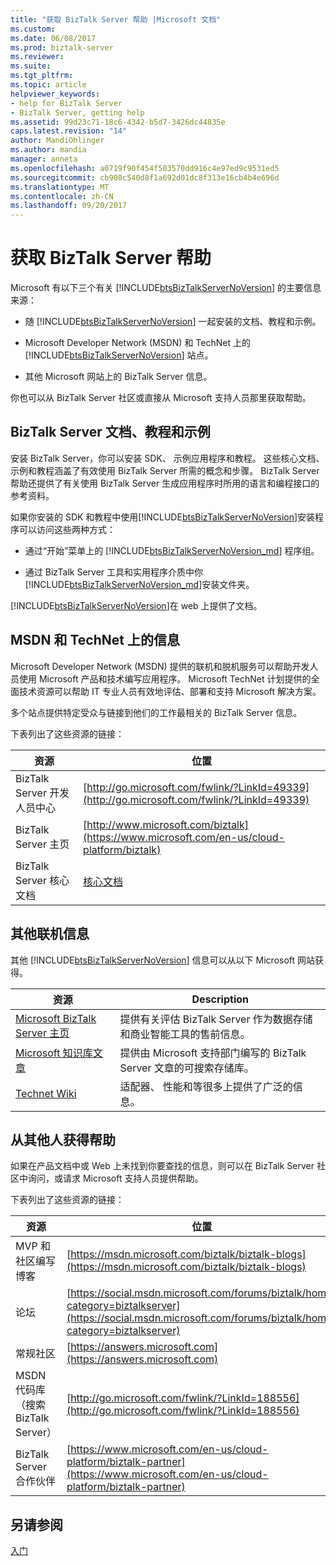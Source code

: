 ```yaml
---
title: "获取 BizTalk Server 帮助 |Microsoft 文档"
ms.custom: 
ms.date: 06/08/2017
ms.prod: biztalk-server
ms.reviewer: 
ms.suite: 
ms.tgt_pltfrm: 
ms.topic: article
helpviewer_keywords:
- help for BizTalk Server
- BizTalk Server, getting help
ms.assetid: 99d23c71-18c6-4342-b5d7-3426dc44835e
caps.latest.revision: "14"
author: MandiOhlinger
ms.author: mandia
manager: anneta
ms.openlocfilehash: a0719f90f454f503570dd916c4e97ed9c9531ed5
ms.sourcegitcommit: cb908c540d8f1a692d01dc8f313e16cb4b4e696d
ms.translationtype: MT
ms.contentlocale: zh-CN
ms.lasthandoff: 09/20/2017
---
```

# <a name="getting-biztalk-server-assistance"></a>获取 BizTalk Server 帮助
Microsoft 有以下三个有关 [!INCLUDE[btsBizTalkServerNoVersion](../includes/btsbiztalkservernoversion-md.md)] 的主要信息来源：  
  
-   随 [!INCLUDE[btsBizTalkServerNoVersion](../includes/btsbiztalkservernoversion-md.md)] 一起安装的文档、教程和示例。  
  
-   Microsoft Developer Network (MSDN) 和 TechNet 上的 [!INCLUDE[btsBizTalkServerNoVersion](../includes/btsbiztalkservernoversion-md.md)] 站点。  
  
-   其他 Microsoft 网站上的 BizTalk Server 信息。  
  
 你也可以从 BizTalk Server 社区或直接从 Microsoft 支持人员那里获取帮助。  
  
## <a name="biztalk-server-documentation-tutorials-and-samples"></a>BizTalk Server 文档、教程和示例  
 安装 BizTalk Server，你可以安装 SDK、 示例应用程序和教程。 这些核心文档、示例和教程涵盖了有效使用 BizTalk Server 所需的概念和步骤。 BizTalk Server 帮助还提供了有关使用 BizTalk Server 生成应用程序时所用的语言和编程接口的参考资料。  
  
 如果你安装的 SDK 和教程中使用[!INCLUDE[btsBizTalkServerNoVersion](../includes/btsbiztalkservernoversion-md.md)]安装程序可以访问这些两种方式：  
  
-   通过“开始”菜单上的 [!INCLUDE[btsBizTalkServerNoVersion_md](../includes/btsbiztalkservernoversion-md.md)] 程序组。  
  
-   通过 BizTalk Server 工具和实用程序介质中你[!INCLUDE[btsBizTalkServerNoVersion_md](../includes/btsbiztalkservernoversion-md.md)]安装文件夹。  
  
 [!INCLUDE[btsBizTalkServerNoVersion](../includes/btsbiztalkservernoversion-md.md)]在 web 上提供了文档。  
  
## <a name="information-on-msdn-and-technet"></a>MSDN 和 TechNet 上的信息  
 Microsoft Developer Network (MSDN) 提供的联机和脱机服务可以帮助开发人员使用 Microsoft 产品和技术编写应用程序。 Microsoft TechNet 计划提供的全面技术资源可以帮助 IT 专业人员有效地评估、部署和支持 Microsoft 解决方案。  
  
 多个站点提供特定受众与链接到他们的工作最相关的 BizTalk Server 信息。  
  
 下表列出了这些资源的链接：  
  
|资源|位置|  
|--------------|--------------|  
|BizTalk Server 开发人员中心|[http://go.microsoft.com/fwlink/?LinkId=49339](http://go.microsoft.com/fwlink/?LinkId=49339)|  
|BizTalk Server 主页|[http://www.microsoft.com/biztalk](https://www.microsoft.com/en-us/cloud-platform/biztalk)|  
|BizTalk Server 核心文档 |[核心文档](../core/biztalk-server-core-documentation.md) |
  
## <a name="additional-online-information"></a>其他联机信息  
 其他 [!INCLUDE[btsBizTalkServerNoVersion](../includes/btsbiztalkservernoversion-md.md)] 信息可以从以下 Microsoft 网站获得。  
  
|资源|Description|  
|--------------|-----------------|  
|[Microsoft BizTalk Server 主页](http://go.microsoft.com/fwlink/?LinkId=47140)|提供有关评估 BizTalk Server 作为数据存储和商业智能工具的售前信息。|  
|[Microsoft 知识库文章](http://go.microsoft.com/fwlink/?LinkId=42461)|提供由 Microsoft 支持部门编写的 BizTalk Server 文章的可搜索存储库。|  
| [Technet Wiki](https://social.technet.microsoft.com/wiki/contents/articles/2240.biztalk-server-resources-on-the-technet-wiki.aspx) | 适配器、 性能和等很多上提供了广泛的信息。 | 
  
## <a name="getting-assistance-from-others"></a>从其他人获得帮助  
 如果在产品文档中或 Web 上未找到你要查找的信息，则可以在 BizTalk Server 社区中询问，或请求 Microsoft 支持人员提供帮助。  
  
 下表列出了这些资源的链接：  
  
|资源|位置|  
|--------------|--------------|  
|MVP 和社区编写博客|[https://msdn.microsoft.com/biztalk/biztalk-blogs](https://msdn.microsoft.com/biztalk/biztalk-blogs)|  
|论坛|[https://social.msdn.microsoft.com/forums/biztalk/home?category=biztalkserver](https://social.msdn.microsoft.com/forums/biztalk/home?category=biztalkserver)
|常规社区|[https://answers.microsoft.com](https://answers.microsoft.com)|  
|MSDN 代码库（搜索 BizTalk Server）|[http://go.microsoft.com/fwlink/?LinkId=188556](http://go.microsoft.com/fwlink/?LinkId=188556)|  
|BizTalk Server 合作伙伴|[https://www.microsoft.com/en-us/cloud-platform/biztalk-partner](https://www.microsoft.com/en-us/cloud-platform/biztalk-partner)|  
  
## <a name="see-also"></a>另请参阅  
 [入门](../core/getting-started-with-biztalk-server.md)